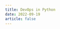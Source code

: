 ```yaml
---
title: DevOps in Python
date: 2022-09-19
article: false
---
```


<PDF url="https://www.igarashi.fun:7779/pdf/python/DevOps%20in%20Python.pdf" height="880px"/>
